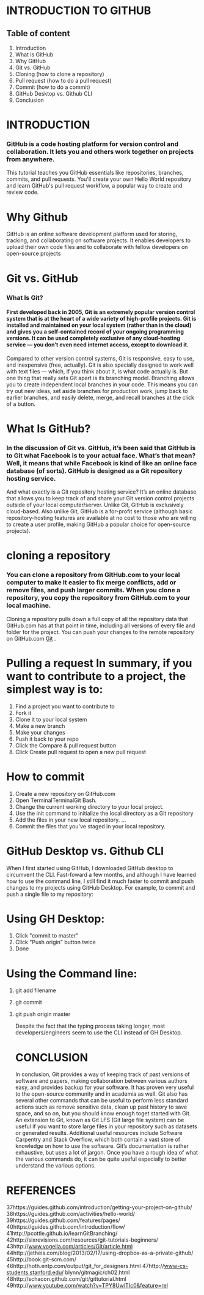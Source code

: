 # INTRODUCTION TO GITHUB

## Table of content
1. Introduction
2. What is GitHub
3. Why GitHub
4. Git vs. GitHub
5. Cloning (how to clone a repository)
6. Pull request (how to do a pull request)
7. Commit (how to do a commit)
8. GitHub Desktop vs. Github CLI
9. Conclusion
    

# INTRODUCTION
### GitHub is a code hosting platform for version control and collaboration. It lets you and others work together on projects from anywhere.

This tutorial teaches you GitHub essentials like repositories, branches, commits, and pull requests. You'll create your own Hello World repository and learn GitHub's pull request workflow, a popular way to create and review code.

# Why Github
GitHub is an online software development platform used for storing, tracking, and collaborating on software projects. It enables developers to upload their own code files and to collaborate with fellow developers on open-source projects

# Git vs. GitHub
### What Is Git?
#### First developed back in 2005, Git is an extremely popular version control system that is at the heart of a wide variety of high-profile projects. Git is installed and maintained on your local system (rather than in the cloud) and gives you a self-contained record of your ongoing programming versions. It can be used completely exclusive of any cloud-hosting service — you don’t even need internet access, except to download it. 

 

 

Compared to other version control systems, Git is responsive, easy to use, and inexpensive (free, actually). Git is also specially designed to work well with text files — which, if you think about it, is what code actually is. But one thing that really sets Git apart is its branching model. Branching allows you to create independent local branches in your code. This means you can try out new ideas, set aside branches for production work, jump back to earlier branches, and easily delete, merge, and recall branches at the click of a button.

# What Is GitHub?
### In the discussion of Git vs. GitHub, it’s been said that GitHub is to Git what Facebook is to your actual face. What’s that mean? Well, it means that while Facebook is kind of like an online face database (of sorts). GitHub is designed as a Git repository hosting service. 

 

 

And what exactly is a Git repository hosting service? It’s an online database that allows you to keep track of and share your Git version control projects outside of your local computer/server. Unlike Git, GitHub is exclusively cloud-based. Also unlike Git, GitHub is a for-profit service (although basic repository-hosting features are available at no cost to those who are willing to create a user profile, making GitHub a popular choice for open-source projects).

# cloning a repository
### You can clone a repository from GitHub.com to your local computer to make it easier to fix merge conflicts, add or remove files, and push larger commits. When you clone a repository, you copy the repository from GitHub.com to your local machine.

Cloning a repository pulls down a full copy of all the repository data that GitHub.com has at that point in time, including all versions of every file and folder for the project. You can push your changes to the remote repository on GitHub.com
[Git](https://www.GitHub.com) .

# Pulling a request In summary, if you want to contribute to a project, the simplest way is to:

1. Find a project you want to contribute to
2. Fork it
3. Clone it to your local system
4. Make a new branch
5. Make your changes
6. Push it back to your repo
7. Click the Compare & pull request button
8. Click Create pull request to open a new pull request
   

# How to commit
1.  Create a new repository on GitHub.com
2. Open TerminalTerminalGit Bash.
3. Change the current working directory to your local project.
4. Use the init command to initialize the local directory as a Git repository
5. Add the files in your new local repository. ...
6. Commit the files that you've staged in your local repository.
    
# GitHub Desktop vs. Github CLI
When I first started using GitHub, I downloaded GitHub desktop to circumvent the CLI. Fast-foward a few months, and although I have learned how to use the command line, I still find it much faster to commit and push changes to my projects using GitHub Desktop. For example, to commit and push a single file to my repository:
# Using GH Desktop:
1. Click "commit to master"
2. Click "Push origin" button twice
3. Done
   
# Using the Command line:
1. git add filename
2. git commit
3. git push origin master
   
   Despite the fact that the typing process taking longer, most developers/engineers seem to use the CLI instead of GH Desktop.
   # CONCLUSION
   In conclusion, Git provides a way of keeping track of past versions of software and papers,
making collaboration between various authors easy, and provides backup for your software.
It has proven very useful to the open-source community and in academia as well. Git also has
several other commands that can be useful to perform less standard actions such as remove
sensitive data, clean up past history to save space, and so on, but you should know enough toget started with Git. An extension to Git, known as Git LFS (Git large file system) can be
useful if you want to store large files in your repository such as datasets or generated results.
Additional useful resources include Software Carpentry and Stack Overflow, which both
contain a vast store of knowledge on how to use the software. Git’s documentation is rather
exhaustive, but uses a lot of jargon. Once you have a rough idea of what the various commands
do, it can be quite useful especially to better understand the various options.
# REFERENCES 
37https://guides.github.com/introduction/getting-your-project-on-github/
38https://guides.github.com/activities/hello-world/
39https://guides.github.com/features/pages/
40https://guides.github.com/introduction/flow/
41http://pcottle.github.io/learnGitBranching/
42http://sixrevisions.com/resources/git-tutorials-beginners/
43http://www.vogella.com/articles/Git/article.html
44http://jetheis.com/blog/2013/02/17/using-dropbox-as-a-private-github/
45http://book.git-scm.com/
46http://hoth.entp.com/output/git_for_designers.html
47http://www-cs-students.stanford.edu/ blynn/gitmagic/ch02.html
48http://schacon.github.com/git/gittutorial.html
49http://www.youtube.com/watch?v=TPY8UwlTIc0&feature=rel





